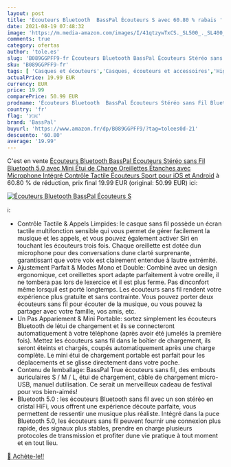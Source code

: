 ```yaml
---
layout: post
title: 'Écouteurs Bluetooth  BassPal Écouteurs S avec 60.80 % rabais '
date: 2021-08-19 07:48:32
image: 'https://m.media-amazon.com/images/I/41qtzywTxCS._SL500_._SL400_.jpg'
comments: true
category: ofertas
author: 'tole.es'
slug: 'B089GGPFF9-fr Écouteurs Bluetooth BassPal Écouteurs Stéréo sans Fil...'
sku: 'B089GGPFF9-fr'
tags: [ 'Casques et écouteurs','Casques, écouteurs et accessoires','High-Tech','basspal', ]
actualPrice: 19.99 EUR
currency: EUR
price: 19.99
comparePrice: 50.99 EUR
prodname: 'Écouteurs Bluetooth  BassPal Écouteurs Stéréo sans Fil Bluetooth 5.0 avec Mini Étui de Charge  Oreillettes Étanches avec Microphone Intégré  Contrôle Tactile Écouteurs Sport pour iOS et Android'
country: 'fr'
flag: '🇫🇷'
brand: 'BassPal'
buyurl: 'https://www.amazon.fr/dp/B089GGPFF9/?tag=tolees0d-21'
descuento: '60.80'
average: '19.99'
---
```


C'est en vente [Écouteurs Bluetooth  BassPal Écouteurs Stéréo sans Fil Bluetooth 5.0 avec Mini Étui de Charge  Oreillettes Étanches avec Microphone Intégré  Contrôle Tactile Écouteurs Sport pour iOS et Android](https://www.amazon.fr/dp/B089GGPFF9/?tag=tolees0d-21)  à  60.80 % de réduction, prix final  19.99 EUR (original: 50.99 EUR) ici:

[![Écouteurs Bluetooth  BassPal Écouteurs S](https://m.media-amazon.com/images/I/41qtzywTxCS._SL500_._SL400_.jpg)](https://www.amazon.fr/dp/B089GGPFF9/?tag=tolees0d-21)

ℹ️:

- Contrôle Tactile & Appels Limpides: le casque sans fil possède un écran tactile multifonction sensible qui vous permet de gérer facilement la musique et les appels, et vous pouvez également activer Siri en touchant les écouteurs trois fois. Chaque oreillette est dotée dun microphone pour des conversations dune clarté surprenante, garantissant que votre voix est clairement entendue à lautre extrémité.
- Ajustement Parfait & Modes Mono et Double: Combiné avec un design ergonomique, cet oreillettes sport adapte parfaitement à votre oreille, il ne tombera pas lors de lexercice et il est plus ferme. Pas dinconfort même lorsquil est porté longtemps. Les écouteurs sans fil rendent votre expérience plus gratuite et sans contrainte. Vous pouvez porter deux écouteurs sans fil pour écouter de la musique, ou vous pouvez la partager avec votre famille, vos amis, etc.
- Un Pas Appariement & Mini Portable: sortez simplement les écouteurs Bluetooth de létui de chargement et ils se connecteront automatiquement à votre téléphone (après avoir été jumelés la première fois). Mettez les écouteurs sans fil dans le boîtier de chargement, ils seront éteints et chargés, coupés automatiquement après une charge complète. Le mini étui de chargement portable est parfait pour les déplacements et se glisse directement dans votre poche.
- Contenu de lemballage: BassPal True écouteurs sans fil, des embouts auriculaires S / M / L, étui de chargement, câble de chargement micro-USB, manuel dutilisation. Ce serait un merveilleux cadeau de festival pour vos bien-aimés!
- Bluetooth 5.0 : les écouteurs Bluetooth sans fil avec un son stéréo en cristal HiFi, vous offrent une expérience découte parfaite, vous permettent de ressentir une musique plus réaliste. Intégré dans la puce Bluetooth 5.0, les écouteurs sans fil peuvent fournir une connexion plus rapide, des signaux plus stables, prendre en charge plusieurs protocoles de transmission et profiter dune vie pratique à tout moment et en tout lieu.

[🛒 Achète-le!!](https://www.amazon.fr/dp/B089GGPFF9/?tag=tolees0d-21)
